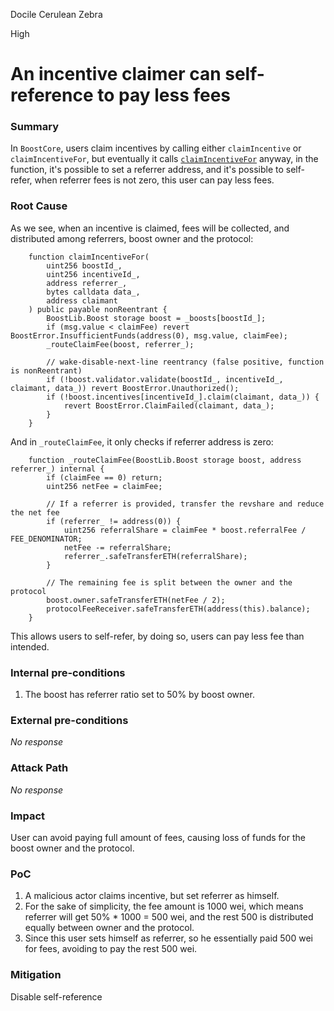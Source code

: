 Docile Cerulean Zebra

High

# An incentive claimer can self-reference to pay less fees

### Summary

In `BoostCore`, users claim incentives by calling either `claimIncentive` or `claimIncentiveFor`, but eventually it calls [`claimIncentiveFor`](https://github.com/sherlock-audit/2024-06-boost-aa-wallet/blob/main/boost-protocol/packages/evm/contracts/BoostCore.sol#L164) anyway, in the function, it's possible to set a referrer address, and it's possible to self-refer, when referrer fees is not zero, this user can pay less fees.

### Root Cause

As we see, when an incentive is claimed, fees will be collected, and distributed among referrers, boost owner and the protocol:
```solidity
    function claimIncentiveFor(
        uint256 boostId_,
        uint256 incentiveId_,
        address referrer_,
        bytes calldata data_,
        address claimant
    ) public payable nonReentrant {
        BoostLib.Boost storage boost = _boosts[boostId_];
        if (msg.value < claimFee) revert BoostError.InsufficientFunds(address(0), msg.value, claimFee);
        _routeClaimFee(boost, referrer_);

        // wake-disable-next-line reentrancy (false positive, function is nonReentrant)
        if (!boost.validator.validate(boostId_, incentiveId_, claimant, data_)) revert BoostError.Unauthorized();
        if (!boost.incentives[incentiveId_].claim(claimant, data_)) {
            revert BoostError.ClaimFailed(claimant, data_);
        }
    }
```

And in `_routeClaimFee`, it only checks if referrer address is zero:
```solidity
    function _routeClaimFee(BoostLib.Boost storage boost, address referrer_) internal {
        if (claimFee == 0) return;
        uint256 netFee = claimFee;

        // If a referrer is provided, transfer the revshare and reduce the net fee
        if (referrer_ != address(0)) {
            uint256 referralShare = claimFee * boost.referralFee / FEE_DENOMINATOR;
            netFee -= referralShare;
            referrer_.safeTransferETH(referralShare);
        }

        // The remaining fee is split between the owner and the protocol
        boost.owner.safeTransferETH(netFee / 2);
        protocolFeeReceiver.safeTransferETH(address(this).balance);
    }
```

This allows users to self-refer, by doing so, users can pay less fee than intended.

### Internal pre-conditions

1. The boost has referrer ratio set to 50% by boost owner.

### External pre-conditions

_No response_

### Attack Path

_No response_

### Impact

User can avoid paying full amount of fees, causing loss of funds for the boost owner and the protocol.

### PoC

1. A malicious actor claims incentive, but set referrer as himself.
2. For the sake of simplicity, the fee amount is 1000 wei, which means referrer will get 50% * 1000 = 500 wei, and the rest 500 is distributed equally between owner and the protocol. 
3. Since this user sets himself as referrer, so he essentially paid 500 wei for fees, avoiding to pay the rest 500 wei.

### Mitigation

Disable self-reference